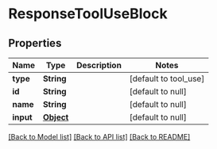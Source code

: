 # ResponseToolUseBlock
## Properties

| Name | Type | Description | Notes |
|------------ | ------------- | ------------- | -------------|
| **type** | **String** |  | [default to tool_use] |
| **id** | **String** |  | [default to null] |
| **name** | **String** |  | [default to null] |
| **input** | [**Object**](.md) |  | [default to null] |

[[Back to Model list]](../README.md#documentation-for-models) [[Back to API list]](../README.md#documentation-for-api-endpoints) [[Back to README]](../README.md)

